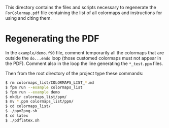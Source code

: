 This directory contains the files and scripts necessary to regenerate the `ForColormap.pdf` file containing the list of all colormaps and instructions for using and citing them.

# Regenerating the PDF

In the `example/demo.f90` file, comment temporarily all the colormaps that are outside the `do...endo` loop (those customed colormaps must not appear in the PDF). Comment also in the loop the line generating the `*_test.ppm` files. 

Then from the root directory of the project type these commands:
```bash
$ rm colormaps_list/COLORMAPS_LIST_*.md
$ fpm run --example colormaps_list
$ fpm run --example demo
$ mkdir colormaps_list/ppm/
$ mv *.ppm colormaps_list/ppm/
$ cd colormaps_list/
$ ./ppm2png.sh
$ cd latex
$ ./pdflatex.sh
```
